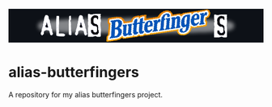![alias butterfingers](./alias.png)

# alias-butterfingers
A repository for my alias butterfingers project.
